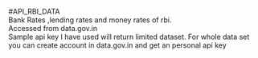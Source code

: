 #API_RBI_DATA </br>
Bank Rates ,lending rates and money rates of rbi.</br>
Accessed from data.gov.in </br>
Sample api key I have used will return limited dataset. For whole data set you can create account in data.gov.in and get an personal api key
